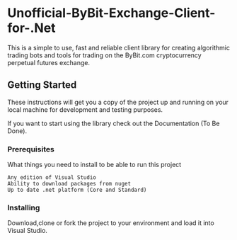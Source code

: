 # Unofficial-ByBit-Exchange-Client-for-.Net

This is a simple to use, fast and reliable client library for creating algorithmic trading bots and tools for trading on the ByBit.com cryptocurrency perpetual futures exchange.

## Getting Started

These instructions will get you a copy of the project up and running on your local machine for development and testing purposes. 

If you want to start using the library check out the Documentation (To Be Done).

### Prerequisites

What things you need to install to be able to run this project

```
Any edition of Visual Studio
Ability to download packages from nuget
Up to date .net platform (Core and Standard)
```

### Installing

Download,clone or fork the project to your environment and load it into Visual Studio.
